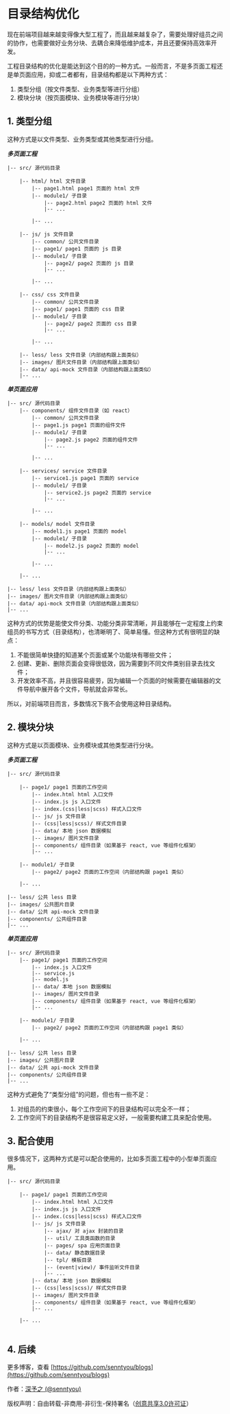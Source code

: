 # 目录结构优化

现在前端项目越来越变得像大型工程了，而且越来越复杂了，需要处理好组员之间的协作，也需要做好业务分块、去耦合来降低维护成本，并且还要保持高效率开发。

工程目录结构的优化是能达到这个目的的一种方式。一般而言，不是多页面工程还是单页面应用，抑或二者都有，目录结构都是以下两种方式：

1. 类型分组（按文件类型、业务类型等进行分组）
2. 模块分块（按页面模块、业务模块等进行分块）

## 1. 类型分组

这种方式是以文件类型、业务类型或其他类型进行分组。

***多页面工程***

```
|-- src/ 源代码目录

    |-- html/ html 文件目录
        |-- page1.html page1 页面的 html 文件
        |-- module1/ 子目录
            |-- page2.html page2 页面的 html 文件
            |-- ...
            
        |-- ...    
        
    |-- js/ js 文件目录
        |-- common/ 公共文件目录
        |-- page1/ page1 页面的 js 目录
        |-- module1/ 子目录
            |-- page2/ page2 页面的 js 目录
            |-- ...
            
        |-- ...
        
    |-- css/ css 文件目录
        |-- common/ 公共文件目录
        |-- page1/ page1 页面的 css 目录
        |-- module1/ 子目录
            |-- page2/ page2 页面的 css 目录
            |-- ...
            
        |-- ...
        
    |-- less/ less 文件目录（内部结构跟上面类似）
    |-- images/ 图片文件目录（内部结构跟上面类似）
    |-- data/ api-mock 文件目录（内部结构跟上面类似）
    |-- ...
```

***单页面应用***

```
|-- src/ 源代码目录
    |-- components/ 组件文件目录（如 react）
        |-- common/ 公共文件目录
        |-- page1.js page1 页面的组件文件
        |-- module1/ 子目录
            |-- page2.js page2 页面的组件文件
            |-- ...
            
        |-- ...    
        
    |-- services/ service 文件目录
        |-- service1.js page1 页面的 service
        |-- module1/ 子目录
            |-- service2.js page2 页面的 service
            |-- ...
            
        |-- ...
        
    |-- models/ model 文件目录
        |-- model1.js page1 页面的 model
        |-- module1/ 子目录
            |-- model2.js page2 页面的 model
            |-- ...
            
        |-- ...
        
    |-- ...
    
|-- less/ less 文件目录（内部结构跟上面类似）
|-- images/ 图片文件目录（内部结构跟上面类似）
|-- data/ api-mock 文件目录（内部结构跟上面类似）
|-- ...
```

这种方式的优势是能使文件分类、功能分类非常清晰，并且能够在一定程度上约束组员的书写方式（目录结构），也清晰明了、简单易懂。但这种方式有很明显的缺点：

1. 不能很简单快捷的知道某个页面或某个功能块有哪些文件；
2. 创建、更新、删除页面会变得很低效，因为需要到不同文件类别目录去找文件；
3. 开发效率不高，并且很容易疲劳，因为编辑一个页面的时候需要在编辑器的文件导航中展开各个文件，导航就会非常长。

所以，对前端项目而言，多数情况下我不会使用这种目录结构。

## 2. 模块分块

这种方式是以页面模块、业务模块或其他类型进行分块。

***多页面工程***

```
|-- src/ 源代码目录

    |-- page1/ page1 页面的工作空间
        |-- index.html html 入口文件
        |-- index.js js 入口文件
        |-- index.(css|less|scss) 样式入口文件
        |-- js/ js 文件目录
        |-- (css|less|scss)/ 样式文件目录
        |-- data/ 本地 json 数据模拟
        |-- images/ 图片文件目录
        |-- components/ 组件目录（如果基于 react, vue 等组件化框架）
        |-- ...
        
    |-- module1/ 子目录
        |-- page2/ page2 页面的工作空间（内部结构跟 page1 类似）
        
    |-- ...
    
|-- less/ 公共 less 目录
|-- images/ 公共图片目录
|-- data/ 公共 api-mock 文件目录
|-- components/ 公共组件目录
|-- ...
```

***单页面应用***

```
|-- src/ 源代码目录
    |-- page1/ page1 页面的工作空间
        |-- index.js 入口文件
        |-- service.js
        |-- model.js
        |-- data/ 本地 json 数据模拟
        |-- images/ 图片文件目录
        |-- components/ 组件目录（如果基于 react, vue 等组件化框架）
        |-- ...
        
    |-- module1/ 子目录
        |-- page2/ page2 页面的工作空间（内部结构跟 page1 类似）
        
    |-- ...
    
|-- less/ 公共 less 目录
|-- images/ 公共图片目录
|-- data/ 公共 api-mock 文件目录
|-- components/ 公共组件目录   
|-- ... 
```

这种方式避免了“类型分组”的问题，但也有一些不足：

1. 对组员的约束很小，每个工作空间下的目录结构可以完全不一样；
2. 工作空间下的目录结构不是很容易定义好，一般需要构建工具来配合使用。

## 3. 配合使用

很多情况下，这两种方式是可以配合使用的，比如多页面工程中的小型单页面应用。

```
|-- src/ 源代码目录

    |-- page1/ page1 页面的工作空间
        |-- index.html html 入口文件
        |-- index.js js 入口文件
        |-- index.(css|less|scss) 样式入口文件
        |-- js/ js 文件目录
            |-- ajax/ 对 ajax 封装的目录
            |-- util/ 工具类函数的目录
            |-- pages/ spa 应用页面目录
            |-- data/ 静态数据目录
            |-- tpl/ 模板目录
            |-- (event|view)/ 事件监听文件目录
            |-- ...
        |-- data/ 本地 json 数据模拟
        |-- (css|less|scss)/ 样式文件目录
        |-- images/ 图片文件目录
        |-- components/ 组件目录（如果基于 react, vue 等组件化框架）
        |-- ...
        
    |-- ...
    
```

## 4. 后续

更多博客，查看 [https://github.com/senntyou/blogs](https://github.com/senntyou/blogs)

作者：[深予之 (@senntyou)](https://github.com/senntyou)

版权声明：自由转载-非商用-非衍生-保持署名（[创意共享3.0许可证](https://creativecommons.org/licenses/by-nc-nd/3.0/deed.zh)）

